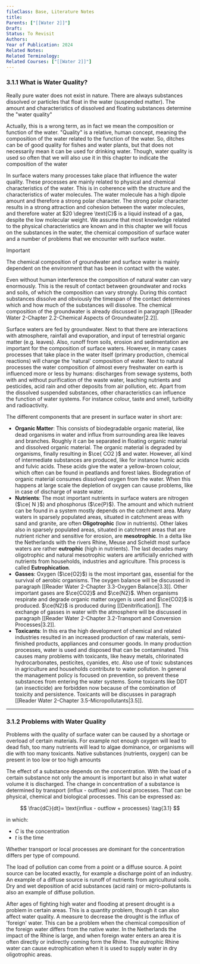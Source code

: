 ```yaml
---
fileClass: Base, Literature Notes
title: 
Parents: ["[[Water 2]]"]
Draft: 
Status: To Revisit
Authors: 
Year of Publication: 2024
Related Notes: 
Related Terminology: 
Related Courses: ["[[Water 2]]"]
---
```

### 3.1.1 What is Water Quality?
Really pure water does not exist in nature. There are always substances dissolved or particles that float in the water (suspended matter). The amount and characteristics of dissolved and floating substances determine the "water quality"

Actually, this is a wrong term, as in fact we mean the composition or function of the water. "Quality" is a relative, human concept, meaning the composition of the water related to the function of the water. So, ditches can be of good quality for fishes and water plants, but that does not necessarily mean it can be used for drinking water. Though, water quality is used so often that we will also use it in this chapter to indicate the composition of the water

In surface waters many processes take place that influence the water quality. These processes are mainly related to physical and chemical characteristics of the water. This is in coherence with the structure and the characteristics of water molecules. The water molecule has a high dipole amount and therefore a strong polar character. The strong polar character results in a strong attraction and cohesion between the water molecules, and therefore water at $20 \degree \text{C}$ is a liquid instead of a gas, despite the low molecular weight. We assume that most knowledge related to the physical characteristics are known and in this chapter we will focus on the substances in the water, the chemical composition of surface water and a number of problems that we encounter with surface water.

>[!Important]
>The chemical composition of groundwater and surface water is mainly dependent on the environment that has been in contact with the water.

Even without human interference the composition of natural water can vary enormously. This is the result of contact between groundwater and rocks and soils, of which the composition can vary strongly. During this contact substances dissolve and obviously the timespan of the contact determines which and how much of the substances will dissolve. The chemical composition of the groundwater is already discussed in paragraph [[Reader Water 2-Chapter 2.2-Chemical Aspects of Groundwater|2.2]]. 

Surface waters are fed by groundwater. Next to that there are interactions with atmosphere, rainfall and evaporation, and input of terrestrial organic matter (e.g. leaves). Also, runoff from soils, erosion and sedimentation are important for the composition of surface waters. However, in many cases processes that take place in the water itself (primary production, chemical reactions) will change the 'natural' composition of water. Next to natural processes the water composition of almost every freshwater on earth is influenced more or less by humans: discharges from sewage systems, both with and without purification of the waste water, leaching nutrients and pesticides, acid rain and other deposits from air pollution, etc. Apart from the dissolved suspended substances, other characteristics can influence the function of water systems. For instance colour, taste and smell, turbidity and radioactivity. 

The different components that are present in surface water in short are:
- **Organic Matter**: This consists of biodegradable organic material, like dead organisms in water and influx from surrounding area like leaves and branches. Roughly it can be separated in floating organic material and dissolved organic material. The organic material is degraded by organisms, finally resulting in $\ce{ CO2 }$ and water. However, all kind of intermediate substances are produced, like for instance humic acids and fulvic acids. These acids give the water a yellow-brown colour, which often can be found in peatlands and forest lakes. Biodegration of organic material consumes dissolved oxygen from the water. When this happens at large scale the depletion of oxygen can cause problems, like in case of discharge of waste water. 
- **Nutrients**: The most important nutrients in surface waters are nitrogen ($\ce{ N }$) and phosphorus ($\ce{P}$). The amount and which nutrient can be found in a system mostly depends on the catchment area. Many waters in sparsely populated areas, situated in catchment areas with sand and granite, are often **Oligotrophic** (low in nutrients). Other lakes also in sparsely populated areas, situated in catchment areas that are nutrient richer and sensitive for erosion, are **mesotrophic**. In a delta like the Netherlands with the rivers Rhine, Meuse and Scheldt most surface waters are rather **eutrophic** (high in nutrients). The last decades many oligotrophic and natural mesotrophic waters are artificially enriched with nutrients from households, industries and agriculture. This process is called **Eutrophication**.
- **Gasses**: Oxygen ($\ce{O2}$) is the most important gas, essential for the survival of aerobic organisms. The oxygen balance will be discussed in paragraph [[Reader Water 2-Chapter 3.3-Oxygen Balance|3.3]]. Other important gases are $\ce{CO2}$ and $\ce{N2}$. When organisms respirate and degrade organic matter oxygen is used and $\ce{CO2}$ is produced. $\ce{N2}$ is produced during [[Denitrification]]. The exchange of gasses in water with the atmosphere will be discussed in paragraph [[Reader Water 2-Chapter 3.2-Transport and Conversion Processes|3.2]]. 
- **Toxicants**: In this era the high development of chemical and related industries resulted in an increased production of raw materials, semi-finished products, appliances and consumer goods. In many production processes, water is used and disposed that can be contaminated. This causes many problems with toxicants, like heavy metals, chlorinated hydrocarbonates, pesticites, cyanides, etc. Also use of toxic substances in agriculture and households contribute to water pollution. In general the management policy is focused on prevention, so prevent these substances from entering the water systems. Some toxicants like DDT (an insecticide) are forbidden now because of the combination of toxicity and persistence. Toxicants will be discusses in paragraph [[Reader Water 2-Chapter 3.5-Micropollutants|3.5]].

---
### 3.1.2 Problems with Water Quality
Problems with the quality of surface water can be caused by a shortage or overload of certain materials. For example not enough oxygen will lead to dead fish, too many nutrients will lead to algae dominance, or organisms will die with too many toxicants. Native substances (nutrients, oxygen) can be present in too low or too high amounts

The effect of a substance depends on the concentration. With the load of a certain substance not only the amount is important but also in what water volume it is discharged. The change in concentration of a substance is determined by transport (influx - outflow) and local processes. That can be physical, chemical and biological processes. This can be expressed as: 

$$
\frac{dC}{dt}= \text{influx - outflow + processes} \tag{3.1} 
$$

in which:
- $C$ is the concentration
- $t$ is the time

Whether transport or local processes are dominant for the concentration differs per type of compound. 

The load of pollution can come from a point or a diffuse source. A point source can be located exactly, for example a discharge point of an industry. An example of a diffuse source is runoff of nutrients from agricultural soils. Dry and wet deposition of acid substances (acid rain) or micro-pollutants is also an example of diffuse pollution. 

After ages of fighting high water and flooding at present drought is a problem in certain areas. This is a quantity problem, though it can also affect water quality. A measure to decrease the drought is the influx of 'foreign' water. This can be a problem when the chemical composition of the foreign water differs from the native water. In the Netherlands the impact of the Rhine is large, and when foreign water enters an area it is often directly or indirectly coming form the Rhine. The eutrophic Rhine water can cause eutrophication when it is used to supply water in dry oligotrophic areas. 